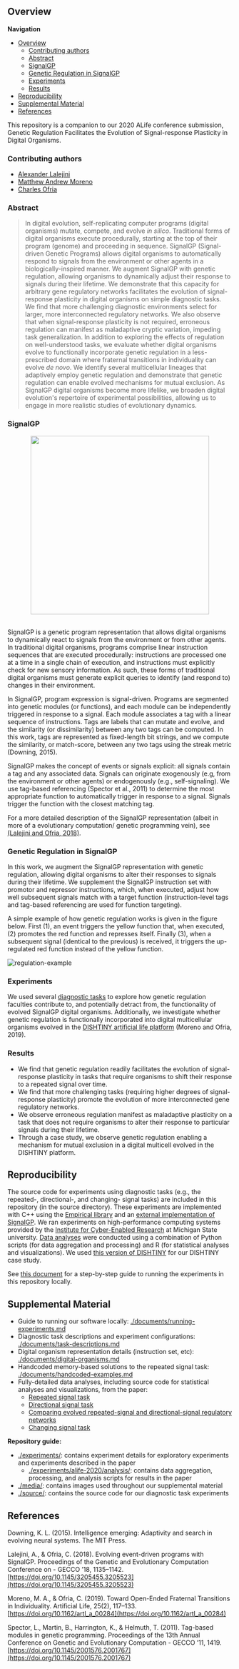 
## Overview

**Navigation**

<!-- TOC -->

- [Overview](#overview)
  - [Contributing authors](#contributing-authors)
  - [Abstract](#abstract)
  - [SignalGP](#signalgp)
  - [Genetic Regulation in SignalGP](#genetic-regulation-in-signalgp)
  - [Experiments](#experiments)
  - [Results](#results)
- [Reproducibility](#reproducibility)
- [Supplemental Material](#supplemental-material)
- [References](#references)

<!-- /TOC -->


This repository is a companion to our 2020 ALife conference submission, Genetic Regulation Facilitates
the Evolution of Signal-response Plasticity in Digital Organisms.

### Contributing authors

- [Alexander Lalejini](https://lalejini.com/)
- [Matthew Andrew Moreno](http://mmore500.com/)
- [Charles Ofria](https://ofria.com/)

### Abstract

> In digital evolution, self-replicating computer programs (digital organisms) mutate, compete, and evolve _in silico_.
  Traditional forms of digital organisms execute procedurally, starting at the top of their program (genome) and proceeding in sequence.
  SignalGP (Signal-driven Genetic Programs) allows digital organisms to automatically respond to signals from the environment or other agents in a biologically-inspired manner.
  We augment SignalGP with genetic regulation, allowing organisms to dynamically adjust their response to signals during their lifetime.
  We demonstrate that this capacity for arbitrary gene regulatory networks facilitates the evolution of signal-response plasticity in digital organisms on simple diagnostic tasks.
  We find that more challenging diagnostic environments select for larger, more interconnected regulatory networks.
  We also observe that when signal-response plasticity is not required, erroneous regulation can manifest as maladaptive cryptic variation, impeding task generalization.
  In addition to exploring the effects of regulation on well-understood tasks, we evaluate whether digital organisms evolve to functionally incorporate genetic regulation in a less-prescribed domain where
  fraternal transitions in individuality can evolve _de novo_.
  We identify several multicellular lineages that adaptively employ genetic regulation and demonstrate that genetic regulation can enable evolved mechanisms for mutual exclusion.
  As SignalGP digital organisms become more lifelike, we broaden digital evolution's repertoire of experimental possibilities, allowing us to engage in more realistic studies of evolutionary dynamics.

### SignalGP

<!-- ![sgp-cartoon](./media/sgp-cartoon.svg) -->
<span  style="text-align: center; display: block;">
<img src="media/sgp-cartoon.svg" width=400/>
</span> </br>

SignalGP is a genetic program representation that allows digital organisms to dynamically react to
signals from the environment or from other agents.
In traditional digital organisms, programs comprise linear instruction sequences that are executed
procedurally: instructions are processed one at a time in a single chain of execution, and instructions
must explicitly check for new sensory information.
As such, these forms of traditional digital organisms must generate explicit queries to identify (and
respond to) changes in their environment.

In SignalGP, program expression is signal-driven.
Programs are segmented into genetic modules (or functions), and each module can be independently triggered
in response to a signal.
Each module associates a tag with a linear sequence of instructions.
Tags are labels that can mutate and evolve, and the similarity (or dissimilarity) between any two tags
can be computed.
In this work, tags are represented as fixed-length bit strings, and we compute the similarity, or match-score,
between any two tags using the streak metric (Downing, 2015).

SignalGP makes the concept of events or signals explicit: all signals contain a tag and any associated
data.
Signals can originate exogenously (e.g, from the environment or other agents) or endogenously (e.g., self-signaling).
We use tag-based referencing (Spector et al., 2011) to determine the most appropriate function to automatically trigger in
response to a signal.
Signals trigger the function with the closest matching tag.

For a more detailed description of the SignalGP representation (albeit in more of a evolutionary computation/
genetic programming vein), see [(Lalejini and Ofria, 2018)](https://doi.org/10.1145/3205455.3205523).

### Genetic Regulation in SignalGP

In this work, we augment the SignalGP representation with genetic regulation, allowing digital organisms
to alter their responses to signals during their lifetime.
We supplement the SignalGP instruction set with promotor and repressor instructions, which, when executed, adjust how well subsequent signals match with a target function (instruction-level tags and tag-based referencing are used for function targeting).

A simple example of how genetic regulation works is given in the figure below. First (1), an event triggers the yellow function that, when executed, (2) promotes the red function and represses itself. Finally (3), when a subsequent signal (identical to the previous) is received, it triggers the up-regulated red function instead of the yellow function.

![regulation-example](./media/regulation-example-cartoon.svg)

### Experiments

We used several [diagnostic tasks](./documents/task-descriptions.md) to explore how genetic regulation faculties contribute to, and potentially detract from, the functionality of evolved SignalGP digital organisms.
Additionally, we investigate whether genetic regulation is functionally incorporated into digital multicellular organisms evolved in the [DISHTINY artificial life platform](https://github.com/mmore500/dishtiny) (Moreno and Ofria, 2019).

### Results

- We find that genetic regulation readily facilitates the evolution of signal-response plasticity in tasks that require organisms to shift their response to a repeated signal over time.
- We find that more challenging tasks (requiring higher degrees of signal-response plasticity) promote the evolution of more interconnected gene regulatory networks.
- We observe erroneous regulation manifest as maladaptive plasticity on a task that does not require organisms to alter their response to particular signals during their lifetime.
- Through a case study, we observe genetic regulation enabling a mechanism for mutual exclusion in a digital multicell evolved in the DISHTINY platform.

## Reproducibility

The source code for experiments using diagnostic tasks (e.g., the repeated-, directional-, and changing- signal tasks) are included in this repository (in the source directory). These experiments are implemented with C++ using the [Empirical library](https://github.com/devosoft/Empirical) and an [external implementation of SignalGP](https://github.com/amlalejini/SignalGP). We ran experiments on high-performance computing systems provided by the [Institute for Cyber-Enabled Research](https://icer.msu.edu/) at Michigan State university.
[Data analyses](experiments/alife-2020/analysis/) were conducted using a combination of Python scripts (for data aggregation and processing) and R (for statistical analyses and visualizations).
We used [this version of DISHTINY](https://github.com/mmore500/dishtiny/tree/53vgh) for our DISHTINY case study.

See [this document](./running-experiments.md) for a step-by-step guide to running the experiments in this repository locally.

## Supplemental Material

- Guide to running our software locally: [./documents/running-experiments.md](./documents/running-experiments.md)
- Diagnostic task descriptions and experiment configurations: [./documents/task-descriptions.md](./documents/task-descriptions.md)
- Digital organism representation details (instruction set, etc): [./documents/digital-organisms.md](./documents/digital-organisms.md)
- Handcoded memory-based solutions to the repeated signal task: [./documents/handcoded-examples.md](./documents/handcoded-examples.md)
- Fully-detailed data analyses, including source code for statistical analyses and visualizations, from the paper:
  - [Repeated signal task](https://lalejini.com/ALife-2020--SignalGP-Genetic-Regulation/experiments/alife-2020/analysis/repeated-signal-task-analysis.html)
  - [Directional signal task](https://lalejini.com/ALife-2020--SignalGP-Genetic-Regulation/experiments/alife-2020/analysis/directional-signal-task-analysis.html)
  - [Comparing evolved repeated-signal and directional-signal regulatory networks](https://lalejini.com/ALife-2020--SignalGP-Genetic-Regulation/experiments/alife-2020/analysis/regulatory-network-comparison.html)
  - [Changing signal task](https://lalejini.com/ALife-2020--SignalGP-Genetic-Regulation/experiments/alife-2020/analysis/changing-signal-task-analysis.html)

**Repository guide:**

- [./experiments/](./experiments/): contains experiment details for exploratory experiments and experiments described in the paper
  - [./experiments/alife-2020/analysis/](./experiments/alife-2020/analysis/): contains data aggregation, processing, and analysis scripts for results in the paper
- [./media/](./media/): contains images used throughout our supplemental material
- [./source/](./source/): contains the source code for our diagnostic task experiments

## References

Downing, K. L. (2015). Intelligence emerging: Adaptivity and search in evolving neural systems. The MIT Press.

Lalejini, A., & Ofria, C. (2018). Evolving event-driven programs with SignalGP. Proceedings of the Genetic and Evolutionary Computation Conference on - GECCO ’18, 1135–1142. [https://doi.org/10.1145/3205455.3205523](https://doi.org/10.1145/3205455.3205523)

Moreno, M. A., & Ofria, C. (2019). Toward Open-Ended Fraternal Transitions in Individuality. Artificial Life, 25(2), 117–133. [https://doi.org/10.1162/artl_a_00284](https://doi.org/10.1162/artl_a_00284)

Spector, L., Martin, B., Harrington, K., & Helmuth, T. (2011). Tag-based modules in genetic programming. Proceedings of the 13th Annual Conference on Genetic and Evolutionary Computation - GECCO ’11, 1419. [https://doi.org/10.1145/2001576.2001767](https://doi.org/10.1145/2001576.2001767)
